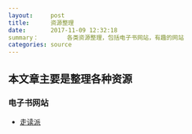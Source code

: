 ```yaml
---
layout:     post
title:      资源整理
date:       2017-11-09 12:32:18
summary：		各类资源整理，包括电子书网站，有趣的网站
categories: source
---
```




## 本文章主要是整理各种资源

### 电子书网站

* [走读派][1]


[1]:http://www.zoudupai.com/